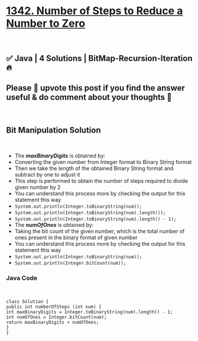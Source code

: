 # [1342. Number of Steps to Reduce a Number to Zero](https://leetcode.com/problems/number-of-steps-to-reduce-a-number-to-zero/)
​
## ✅ Java | 4 Solutions | BitMap-Recursion-Iteration 🔥
​
**Please 🔼 upvote this post if you find the answer useful & do comment about your thoughts 💬**
​
---
​
## Bit Manipulation Solution
​
- The ***maxBinaryDigits*** is obtained by:
- Converting the given number from Integer format to Binary String format
- Then we take the length of the obtained Binary String format and subtract by one to adjust it
- This step is performed to obtain the number of steps required to divide given number by 2
- You can understand this process more by checking the output for this statement this way
- `System.out.println(Integer.toBinaryString(num));`
- `System.out.println(Integer.toBinaryString(num).length());`
- `System.out.println(Integer.toBinaryString(num).length() - 1);`
- The ***numOfOnes*** is obtained by:
- Taking the bit count of the given number, which is the total number of ones present in the binary format of given number
- You can understand this process more by checking the output for this statement this way
- `System.out.println(Integer.toBinaryString(num));`
- `System.out.println(Integer.bitCount(num));`
​
### Java Code
​
```
class Solution {
public int numberOfSteps (int num) {
int maxBinaryDigits = Integer.toBinaryString(num).length() - 1;
int numOfOnes = Integer.bitCount(num);
return maxBinaryDigits + numOfOnes;
}
}
```
​
---
​